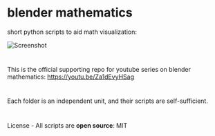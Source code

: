 # blender mathematics

short python scripts to aid math visualization:

![Screenshot](https://imgur.com/AcmSJ0N.png)

#
This is the official supporting repo for youtube series on blender mathematics: https://youtu.be/Za1dEvyHSag
#
Each folder is an independent unit, and their scripts are self-sufficient.
#
License - All scripts are **open source**: MIT
